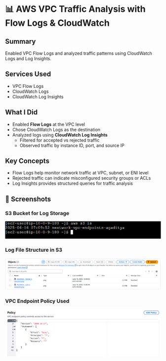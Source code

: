 # 📊 AWS VPC Traffic Analysis with Flow Logs & CloudWatch

## Summary
Enabled VPC Flow Logs and analyzed traffic patterns using CloudWatch Logs and Log Insights.

## Services Used
- VPC Flow Logs
- CloudWatch Logs
- CloudWatch Log Insights

## What I Did
- Enabled **Flow Logs** at the VPC level
- Chose CloudWatch Logs as the destination
- Analyzed logs using **CloudWatch Log Insights**
  - Filtered for accepted vs rejected traffic
  - Observed traffic by instance ID, port, and source IP

## Key Concepts
- Flow Logs help monitor network traffic at VPC, subnet, or ENI level
- Rejected traffic can indicate misconfigured security groups or ACLs
- Log Insights provides structured queries for traffic analysis

## 📸 Screenshots

### S3 Bucket for Log Storage
![S3 Buckets](./screenshots/s3-buckets-list.png)

### Log File Structure in S3
![S3 Object List](./screenshots/s3-object-list.png)

### VPC Endpoint Policy Used
![Endpoint Policy](./screenshots/endpoint-policy.png)

